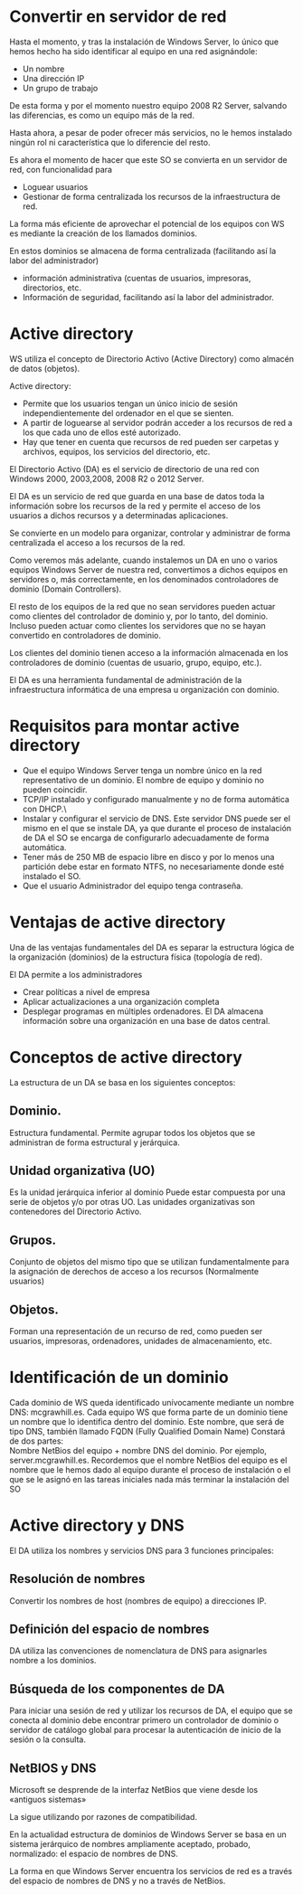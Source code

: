 # Convertir en servidor de red

Hasta el momento, y tras la instalación de Windows Server, lo único que hemos hecho ha sido identificar al equipo en una 
red asignándole:
* Un nombre
* Una dirección IP
* Un grupo de trabajo

De esta forma y por el momento nuestro equipo 2008 R2 Server, salvando las diferencias, es como un equipo más de la red. 

Hasta ahora, a pesar de poder ofrecer más servicios, no le hemos instalado ningún rol ni característica que lo diferencie 
del resto. 


Es ahora el momento de hacer que este SO se convierta en un servidor de red, con funcionalidad para 
* Loguear usuarios 
* Gestionar de forma centralizada los recursos de la infraestructura de red.

La forma más eficiente de aprovechar el potencial de los equipos con WS es mediante la creación de los llamados dominios. 

En estos dominios se almacena de forma centralizada (facilitando así la labor del administrador) 
* información administrativa (cuentas de usuarios, impresoras, directorios, etc.
* Información de seguridad, facilitando así la labor del administrador. 

# Active directory

WS utiliza el concepto de Directorio Activo (Active Directory) como almacén de datos (objetos). 

Active directory:

* Permite que los usuarios tengan un único inicio de sesión independientemente del ordenador en el que se sienten.
* A partir de loguearse al servidor podrán acceder a los recursos de red a los que cada uno de ellos esté autorizado. 
* Hay que tener en cuenta que recursos de red pueden ser carpetas y archivos, equipos, los servicios del directorio, etc.

El Directorio Activo (DA) es el servicio de directorio de una red con Windows 2000, 2003,2008, 2008 R2 o 2012 Server.

El DA es un servicio de red que guarda en una base de datos toda la información sobre los recursos de la red y permite el acceso de los usuarios a dichos recursos y a determinadas aplicaciones. 

Se convierte en un modelo para organizar, controlar y administrar de forma centralizada el acceso a los recursos de la red.

Como veremos más adelante, cuando instalemos un DA en uno o varios equipos Windows Server de nuestra red, convertimos a dichos equipos en servidores o, más correctamente, en los denominados controladores de dominio (Domain Controllers).

El resto de los equipos de la red que no sean servidores pueden actuar como clientes del controlador de dominio y, por lo tanto, del dominio. Incluso pueden actuar como clientes los servidores que no se hayan convertido en controladores de dominio. 

Los clientes del dominio tienen acceso a la información almacenada en los controladores de dominio (cuentas de usuario, grupo, equipo, etc.). 

El DA es una herramienta fundamental de administración de la infraestructura informática de una empresa u organización con dominio.

# Requisitos para montar active directory 

* Que el equipo Windows Server tenga un nombre único en la red representativo de un dominio. El nombre de equipo y dominio no pueden coincidir.
* TCP/IP instalado y configurado manualmente y no de forma automática con DHCP.\
* Instalar y configurar el servicio de DNS. Este servidor DNS puede ser el mismo en el que se instale DA, ya que durante el proceso de instalación de DA el SO se encarga de configurarlo adecuadamente de forma automática.
* Tener más de 250 MB de espacio libre en disco y por lo menos una partición debe estar en formato NTFS, no necesariamente donde esté instalado el SO.
* Que el usuario Administrador del equipo tenga contraseña.

# Ventajas de active directory

Una de las ventajas fundamentales del DA es separar la estructura lógica de la organización (dominios) de la 
estructura física (topología de red).

El DA permite a los administradores 
* Crear políticas a nivel de empresa
* Aplicar actualizaciones a una organización completa
* Desplegar programas en múltiples ordenadores. 
El DA almacena información sobre una organización en una base de datos central.

# Conceptos de active directory

La estructura de un DA  se basa en los siguientes conceptos:

## Dominio. 
Estructura fundamental. Permite agrupar todos los objetos que se administran de forma estructural y jerárquica.
## Unidad organizativa (UO)
Es la unidad jerárquica inferior al dominio 
Puede estar compuesta por una serie de objetos y/o por otras UO. 
Las unidades organizativas son contenedores del Directorio Activo.
## Grupos. 
Conjunto de objetos del mismo tipo que se utilizan fundamentalmente para la asignación de derechos de acceso a los recursos (Normalmente usuarios)
## Objetos. 
Forman una representación de un recurso de red, como pueden ser usuarios, impresoras, ordenadores, unidades de almacenamiento, etc.

# Identificación de un dominio

Cada dominio de WS queda identificado unívocamente mediante un nombre DNS: mcgrawhill.es.
Cada equipo WS que forma parte de un dominio tiene un nombre que lo identifica dentro del dominio. 
Este nombre, que será de tipo DNS, también llamado FQDN (Fully Qualified Domain Name)
Constará de dos partes:  
Nombre NetBios del equipo + nombre DNS del dominio. Por ejemplo, server.mcgrawhill.es.
Recordemos que el nombre NetBios del equipo es el nombre que le hemos dado al equipo durante el proceso de instalación o el que se le asignó en las tareas iniciales nada más terminar la instalación del SO

# Active directory y DNS

El DA utiliza los nombres y servicios DNS para 3 funciones principales:

## Resolución de nombres
Convertir los nombres de host (nombres de equipo) a direcciones IP.
## Definición del espacio de nombres
DA utiliza las convenciones de nomenclatura de DNS para asignarles nombre a los dominios.
## Búsqueda de los componentes de DA
Para iniciar una sesión de red y utilizar los recursos de DA, el equipo que se conecta al dominio debe encontrar primero un controlador de dominio o servidor de catálogo global para procesar la autenticación de inicio de la sesión o la consulta.

## NetBIOS y DNS

Microsoft se desprende de la interfaz NetBios que viene desde los «antiguos sistemas»

La sigue utilizando por razones de compatibilidad.

En la actualidad estructura de dominios de Windows Server se basa en un sistema jerárquico de nombres ampliamente aceptado, probado, normalizado: el espacio de nombres de DNS. 

La forma en que Windows Server encuentra los servicios de red es a través del espacio de nombres de DNS y no a través de NetBios.


